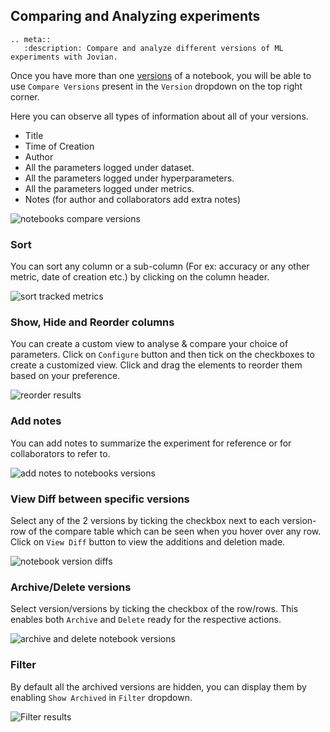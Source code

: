 ## Comparing and Analyzing experiments

```eval_rst
.. meta::
   :description: Compare and analyze different versions of ML experiments with Jovian.
```

Once you have more than one [versions](version.md) of a notebook, you will be able to use `Compare Versions` present in the `Version` dropdown on the top right corner.

Here you can observe all types of information about all of your versions.

- Title
- Time of Creation
- Author
- All the parameters logged under dataset.
- All the parameters logged under hyperparameters.
- All the parameters logged under metrics.
- Notes (for author and collaborators add extra notes)

<img src="https://i.imgur.com/pkLzNum.png" class="screenshot" alt="notebooks compare versions" >

### Sort

You can sort any column or a sub-column (For ex: accuracy or any other metric, date of creation etc.) by clicking on the column header.

<img src="https://i.imgur.com/BblhF2n.gif" class="screenshot" alt="sort tracked metrics" >

### Show, Hide and Reorder columns

You can create a custom view to analyse & compare your choice of parameters.
Click on `Configure` button and then tick on the checkboxes to create a customized view. Click and drag the elements to reorder them based on your preference.

<img src="https://i.imgur.com/cVZU2Oe.gif" class="screenshot" alt="reorder results" >

### Add notes

You can add notes to summarize the experiment for reference
or for collaborators to refer to.

<img src="https://i.imgur.com/m9zlfTJ.gif" class="screenshot" alt="add notes to notebooks versions" >

### View Diff between specific versions

Select any of the 2 versions by ticking the checkbox next to each version-row of the compare table which can be seen when you hover over any row. Click on `View Diff` button to view the additions and deletion made.

<img src="https://i.imgur.com/bCSoyL4.gif" class="screenshot" alt="notebook version diffs" >

### Archive/Delete versions

Select version/versions by ticking the checkbox of the row/rows. This enables both `Archive` and `Delete` ready for the respective actions.

<img src="https://i.imgur.com/K9CEWGh.gif" class="screenshot" alt="archive and delete notebook versions" >

### Filter

By default all the archived versions are hidden, you can display them by enabling `Show Archived` in `Filter` dropdown.

<img src="https://i.imgur.com/eGarr8z.gif" class="screenshot" alt="Filter results" >
